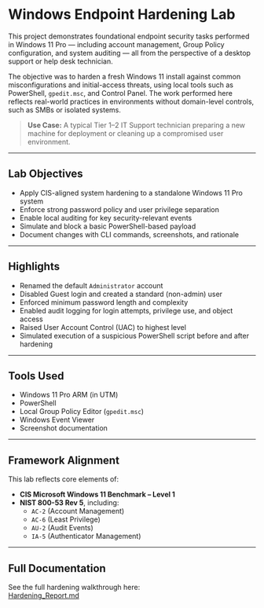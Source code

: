 # Windows Endpoint Hardening Lab

This project demonstrates foundational endpoint security tasks performed in Windows 11 Pro — including account management, Group Policy configuration, and system auditing — all from the perspective of a desktop support or help desk technician.

The objective was to harden a fresh Windows 11 install against common misconfigurations and initial-access threats, using local tools such as PowerShell, `gpedit.msc`, and Control Panel. The work performed here reflects real-world practices in environments without domain-level controls, such as SMBs or isolated systems.

> **Use Case:** A typical Tier 1–2 IT Support technician preparing a new machine for deployment or cleaning up a compromised user environment.

---

## Lab Objectives

- Apply CIS-aligned system hardening to a standalone Windows 11 Pro system
- Enforce strong password policy and user privilege separation
- Enable local auditing for key security-relevant events
- Simulate and block a basic PowerShell-based payload
- Document changes with CLI commands, screenshots, and rationale

---

## Highlights

- Renamed the default `Administrator` account  
- Disabled Guest login and created a standard (non-admin) user  
- Enforced minimum password length and complexity  
- Enabled audit logging for login attempts, privilege use, and object access  
- Raised User Account Control (UAC) to highest level  
- Simulated execution of a suspicious PowerShell script before and after hardening

---

## Tools Used

- Windows 11 Pro ARM (in UTM)
- PowerShell
- Local Group Policy Editor (`gpedit.msc`)
- Windows Event Viewer
- Screenshot documentation

---

## Framework Alignment

This lab reflects core elements of:
- **CIS Microsoft Windows 11 Benchmark – Level 1**
- **NIST 800-53 Rev 5**, including:
  - `AC-2` (Account Management)
  - `AC-6` (Least Privilege)
  - `AU-2` (Audit Events)
  - `IA-5` (Authenticator Management)

---

## Full Documentation

See the full hardening walkthrough here:  
[Hardening_Report.md](/Hardening_Report.md)


